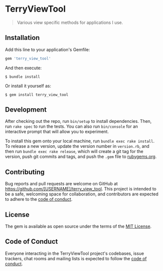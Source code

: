 # TerryViewTool

>Various view specific methods for applications I use.

## Installation

Add this line to your application's Gemfile:

```ruby
gem 'terry_view_tool'
```

And then execute:

    $ bundle install

Or install it yourself as:

    $ gem install terry_view_tool


## Development

After checking out the repo, run `bin/setup` to install dependencies. Then, run `rake spec` to run the tests. You can also run `bin/console` for an interactive prompt that will allow you to experiment.

To install this gem onto your local machine, run `bundle exec rake install`. To release a new version, update the version number in `version.rb`, and then run `bundle exec rake release`, which will create a git tag for the version, push git commits and tags, and push the `.gem` file to [rubygems.org](https://rubygems.org).

## Contributing

Bug reports and pull requests are welcome on GitHub at https://github.com/[USERNAME]/terry_view_tool. This project is intended to be a safe, welcoming space for collaboration, and contributors are expected to adhere to the [code of conduct](https://github.com/[USERNAME]/terry_view_tool/blob/master/CODE_OF_CONDUCT.md).


## License

The gem is available as open source under the terms of the [MIT License](https://opensource.org/licenses/MIT).

## Code of Conduct

Everyone interacting in the TerryViewTool project's codebases, issue trackers, chat rooms and mailing lists is expected to follow the [code of conduct](https://github.com/[USERNAME]/terry_view_tool/blob/master/CODE_OF_CONDUCT.md).
